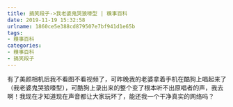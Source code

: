 ```yaml
---
title: 搞笑段子->我老婆鬼哭狼嚎型 | 糗事百科
date: 2019-11-19 15:32:58
urlname: 1860ce5e388cd879507e7bf941d1e65b
tags: 
- 糗事百科
categories:
- 糗事百科
- 搞笑段子
---
```

有了美颜相机后我不看图不看视频了，可昨晚我的老婆拿着手机在酷狗上唱起来了（我老婆鬼哭狼嚎型），可酷狗上录出来的整个变了根本听不出原唱者的声，我去啊！我现在才知道现在声音都让大家玩坏了，能还我一个干净真实的网络吗？


